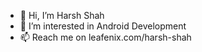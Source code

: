 - 👋 Hi, I’m Harsh Shah
- 👀 I’m interested in Android Development
- 📫 Reach me on leafenix.com/harsh-shah


